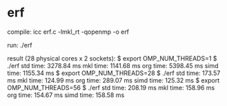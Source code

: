 # erf

compile:
icc erf.c -lmkl_rt -qopenmp -o erf

run:
./erf

result (28 physical cores x 2 sockets):
$ export OMP_NUM_THREADS=1
$ ./erf
std time: 3278.84 ms
mkl time: 1141.68 ms
org time: 5398.45 ms
simd time: 1155.34 ms
$ export OMP_NUM_THREADS=28
$ ./erf
std time: 173.57 ms
mkl time: 124.99 ms
org time: 289.07 ms
simd time: 125.32 ms
$ export OMP_NUM_THREADS=56
$ ./erf
std time: 208.19 ms
mkl time: 158.96 ms
org time: 154.67 ms
simd time: 158.58 ms



